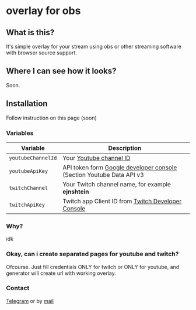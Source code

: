 # overlay for obs 
## What is this?  
It's simple overlay for your stream using obs or other streaming software with browser source support.  
## Where I can see how it looks?
Soon.
## Installation
Follow instruction on this page (soon)
### Variables
| Variable | Description |
| - | - |
| `youtubeChannelId` | Your [Youtube channel ID](https://www.youtube.com/account_advanced) |
| `youtubeApiKey` | API token form [Google developer console](https://console.developers.google.com/) (Section Youtube Data API v3 |
| `twitchChannel`| Your Twitch channel name, for example **ejnshtein** |
| `twitchApiKey` | Twitch app Client ID from [Twitch Developer Console](https://glass.twitch.tv)  |

### Why?
idk

### Okay, can i create separated pages for youtube and twitch?
Ofcourse. Just fill credentials ONLY for twitch or ONLY for youtube, and generator will create url with working overlay.
### Contact
[Telegram](https://t.me/ejnshtein) or by [mail](mailto:ejnshtein@dsgstng.com)